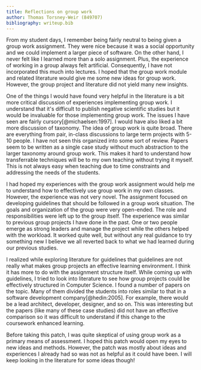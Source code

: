 ```yaml
---
title: Reflections on group work
author: Thomas Torsney-Weir (849707)
bibliography: writeup.bib
---
```


From my student days, I remember being fairly neutral to being given a group
work assignment. They were nice because it was a social opportunity and we
could implement a larger piece of software. On the other hand, I never felt
like I learned more than a solo assignment. Plus, the experience of working in
a group always felt artificial. Consequently, I have not incorporated this much
into lectures.  I hoped that the group work module and related literature would
give me some new ideas for group work. However, the group project and literature
did not yield many new insights. 

One of the things I would have found very helpful in the literature is a bit
more critical discussion of experiences implementing group work. I understand
that it's difficult to publish negative scientific studies but it would be
invaluable for those implementing group work. The issues I have seen are fairly
cursory[@michaelsen:1997]. I would have also liked a bit more discussion of
taxonomy. The idea of group work is quite broad. There are everything from
pair, in-class discussions to large term projects with 5-10 people. I have not
seen this organized into some sort of review. Papers seem to be written as a
single case study without much abstraction to the larger taxonomy around group
work. This makes it hard to understand how transferrable techniques will be to
my own teaching without trying it myself. This is not always easy when teaching
due to time constraints and addressing the needs of the students.

I had hoped my experiences with the group work assignment would help me to
understand how to effectively use group work in my own classes. However, the
experience was not very novel. The assignment focused on developing guidelines
that should be followed in a group work situation. The goals and organization
of the group were very open-ended. The role and responsibilities were left up
to the group itself. The experience was similar to previous group projects I
have done in the past. One or two people emerge as strong leaders and manage
the project while the others helped with the workload. It worked quite well,
but without any real guidance to try something new I believe we all reverted
back to what we had learned during our previous studies. 

I realized while exploring literature for guidelines that guidelines are not
really what makes group projects an effective learning environment. I think it
has more to do with the assignment structure itself.  While coming up with
guidelines, I tried to look into literature to see how group projects could be
effectively structured in Computer Science. I found a number of papers on the
topic. Many of them divided the students into roles similar to that in a
software development company[@hedin:2005]. For example, there would be a lead
architect, developer, designer, and so on. This was interesting but the papers
(like many of these case studies) did not have an effective comparison so it
was difficult to understand if this change to the coursework enhanced learning.

Before taking this patch, I was quite skeptical of using group work as a
primary means of assessment. I hoped this patch would open my eyes to new ideas
and methods. However, the patch was mostly about ideas and experiences I
already had so was not as helpful as it could have been. I will keep looking in
the literature for some ideas though!



